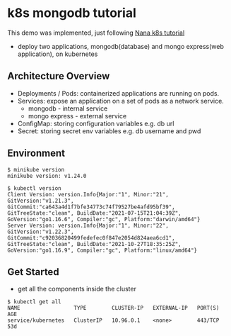# k8s mongodb tutorial
This demo was implemented, just following [Nana k8s tutorial](https://www.youtube.com/watch?v=X48VuDVv0do)

- deploy two applications, mongodb(database) and mongo express(web application), on kubernetes

## Architecture Overview
- Deployments / Pods: containerized applications are running on pods.
- Services: expose an application on a set of pods as a network service.
    - mongodb - internal service
    - mongo express - external service
- ConfigMap: storing configuration variables e.g. db url
- Secret: storing secret env variables e.g. db username and pwd

## Environment
```shell
$ minikube version 
minikube version: v1.24.0

$ kubectl version 
Client Version: version.Info{Major:"1", Minor:"21", GitVersion:"v1.21.3", GitCommit:"ca643a4d1f7bfe34773c74f79527be4afd95bf39", GitTreeState:"clean", BuildDate:"2021-07-15T21:04:39Z", GoVersion:"go1.16.6", Compiler:"gc", Platform:"darwin/amd64"}
Server Version: version.Info{Major:"1", Minor:"22", GitVersion:"v1.22.3", GitCommit:"c92036820499fedefec0f847e2054d824aea6cd1", GitTreeState:"clean", BuildDate:"2021-10-27T18:35:25Z", GoVersion:"go1.16.9", Compiler:"gc", Platform:"linux/amd64"}
```

## Get Started
- get all the components inside the cluster
```shell
$ kubectl get all
NAME                 TYPE        CLUSTER-IP   EXTERNAL-IP   PORT(S)   AGE
service/kubernetes   ClusterIP   10.96.0.1    <none>        443/TCP   53d
```


